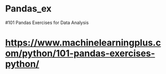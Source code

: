 # Pandas_ex

#101 Pandas Exercises for Data Analysis

# https://www.machinelearningplus.com/python/101-pandas-exercises-python/
